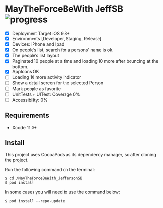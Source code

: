 # MayTheForceBeWith JeffSB ![progress](https://progress-bar.dev/58/?title=completed "progress") 

  * [x] Deployment Target iOS 9.3+
  * [x] Environments [Developer, Staging, Release]
  * [x] Devices: iPhone and Ipad
  * [x] On people’s list, search for a persons' name is ok.
  * [x] The people’s list layout
  * [x] Paginated 10 people at a time and loading 10 more after bouncing at the bottom.
  * [x] AppIcons OK
  * [ ] Loading 10 more activity indicator
  * [ ] Show a detail screen for the selected Person
  * [ ] Mark people as favorite
  * [ ] UnitTests + UITest: Coverage 0%
  * [ ] Accessibility: 0%
  
## Requirements
- Xcode 11.0+

## Install
This project uses CocoaPods as its dependency manager, so after cloning the project.

Run the following command on the terminal:
```
$ cd /MayTheForceBeWith_JeffersonSB
$ pod install
```

In some cases you will need to use the command below:
```
$ pod install --repo-update
```
